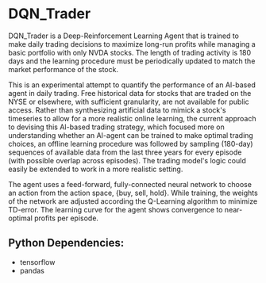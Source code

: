 # DQN_Trader

DQN_Trader is a Deep-Reinforcement Learning Agent that is trained to make daily trading decisions to maximize long-run profits while managing a basic portfolio with only NVDA stocks. The length of trading activity is 180 days and the learning procedure must be periodically updated to match the market performance of the stock.

This is an experimental attempt to quantify the performance of an AI-based agent in daily trading. Free historical data for stocks that are traded on the NYSE or elsewhere, with sufficient granularity, are not available for public access. Rather than synthesizing artificial data to mimick a stock's timeseries to allow for a more realistic online learning, the current approach to devising this AI-based trading strategy, which focused more on understanding whether an AI-agent can be trained to make optimal trading choices, an offline learning procedure was followed by sampling (180-day) sequences of available data from the last three years for every episode (with possible overlap across episodes). The trading model's logic could easily be extended to work in a more realistic setting.

The agent uses a feed-forward, fully-connected neural network to choose an action from the action space, {buy, sell, hold}. While training, the weights of the network are adjusted according the Q-Learning algorithm to minimize TD-error. The learning curve for the agent shows convergence to near-optimal profits per episode. 

Python Dependencies:
-------------------
- tensorflow
- pandas

